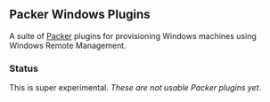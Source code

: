 ## Packer Windows Plugins

A suite of [Packer](http://www.packer.io/) plugins for provisioning Windows machines using Windows Remote Management.

### Status

This is super experimental. *These are not usable Packer plugins yet*. 


